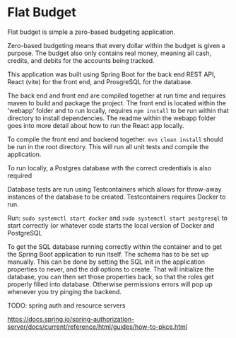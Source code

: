 <h1>Flat Budget</h1>
<p>Flat budget is simple a zero-based budgeting application.</p>

<p>Zero-based budgeting means that every dollar within the budget
is given a purpose. The budget also only contains real money,
meaning all cash, credits, and debits for the accounts being tracked.</p>

<p>This application was built using Spring Boot for the back end REST
API, React (vite) for the front end, and ProsgreSQL for the database.</p>

<p>The back end and front end are compiled together at run time and
requires maven to build and package the project. The front end is
located within the 'webapp' folder and to run locally, requires
<code>npm install</code> to be run within that directory to install 
dependencies. The readme within the webapp folder goes into more
detail about how to run the React app locally.</p>
<p>To compile the front end and backend together. <code>mvn clean install</code>
should be run in the root directory. This will run all unit tests and compile
the application.</p>

<p>To run locally, a Postgres database with the correct credentials is also
required</p>

<p>Database tests are run using Testcontainers which allows for throw-away
instances of the database to be created. Testcontainers requires Docker to
run.</p>

<p>Run: <code>sudo systemctl start docker</code> and <code>sudo systemctl start postgresql</code> to start correctly 
(or whatever code starts the local version of Docker and PostgreSQL</p>

<p>To get the SQL database running correctly within the container and to get the
Spring Boot application to run itself. The schema has to be set up manually. This can be done by setting the SQL init in the
application properties to never, and the ddl options to create. That will initialize the database,
you can then set those properties back, so that the roles get properly filled into database. Otherwise
permissions errors will pop up whenever you try pinging the backend.</p>

TODO: spring auth and resource servers

https://docs.spring.io/spring-authorization-server/docs/current/reference/html/guides/how-to-pkce.html